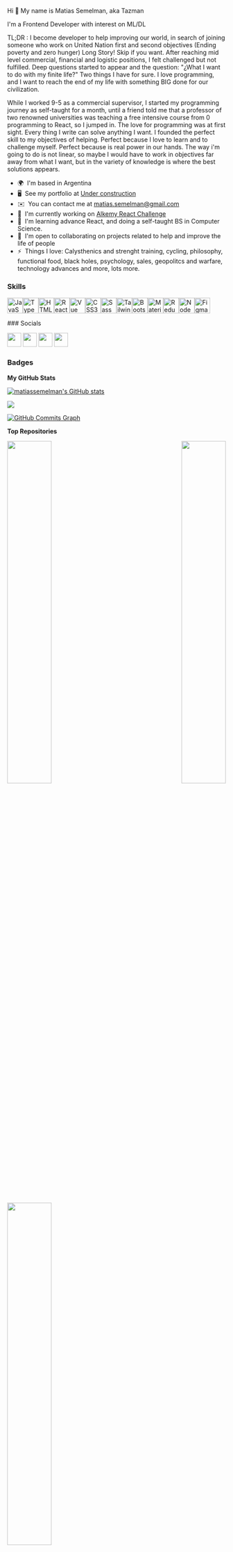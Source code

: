 Hi 👋 My name is Matias Semelman, aka Tazman


I'm a Frontend Developer with interest on ML/DL


TL;DR : I become developer to help improving our world, in search of joining someone who work on United Nation first and second objectives (Ending poverty and zero hunger) Long Story! Skip if you want. After reaching mid level commercial, financial and logistic positions, I felt challenged but not fulfilled. Deep questions started to appear and the question: "¿What I want to do with my finite life?" Two things I have for sure. I love programming, and I want to reach the end of my life with something BIG done for our civilization. 

While I worked 9-5 as a commercial supervisor, I started my programming journey as self-taught for a month, until a friend told me that a professor of two renowned universities was teaching a free intensive course from 0 programming to React, so I jumped in. The love for programming was at first sight. Every thing I write can solve anything I want. I founded the perfect skill to my objectives of helping. Perfect because I love to learn and to challenge myself. Perfect because is real power in our hands. The way i'm going to do is not linear, so maybe I would have to work in objectives far away from what I want, but in the variety of knowledge is where the best solutions appears.

* 🌍  I'm based in Argentina
* 🖥️  See my portfolio at [Under construction](http://rebrand.ly/r1ckr0l13r)
* ✉️  You can contact me at [matias.semelman@gmail.com](mailto:matias.semelman@gmail.com) 
* 🚀  I'm currently working on [Alkemy React Challenge](http://https://github.com/matiassemelman/challenge) 
* 🧠  I'm learning advance React, and doing a self-taught BS in Computer Science.
* 🤝  I'm open to collaborating on projects related to help and improve the life of people 
* ⚡  Things I love: Calysthenics and strenght training, cycling, philosophy, functional food, black holes, psychology, sales, geopolitcs and warfare, technology advances and more, lots more.

### Skills

<p align="left"><a href="https://developer.mozilla.org/en-US/docs/Web/JavaScript" target="_blank" rel="noreferrer"><img src="https://raw.githubusercontent.com/danielcranney/readme-generator/main/public/icons/skills/javascript-colored.svg" width="36" height="36" alt="JavaScript" /></a><a href="https://www.typescriptlang.org/" target="_blank" rel="noreferrer"><img src="https://raw.githubusercontent.com/danielcranney/readme-generator/main/public/icons/skills/typescript-colored.svg" width="36" height="36" alt="TypeScript" /></a><a href="https://developer.mozilla.org/en-US/docs/Glossary/HTML5" target="_blank" rel="noreferrer"><img src="https://raw.githubusercontent.com/danielcranney/readme-generator/main/public/icons/skills/html5-colored.svg" width="36" height="36" alt="HTML5" /></a><a href="https://reactjs.org/" target="_blank" rel="noreferrer"><img src="https://raw.githubusercontent.com/danielcranney/readme-generator/main/public/icons/skills/react-colored.svg" width="36" height="36" alt="React" /></a><a href="https://vuejs.org/" target="_blank" rel="noreferrer"><img src="https://raw.githubusercontent.com/danielcranney/readme-generator/main/public/icons/skills/vuejs-colored.svg" width="36" height="36" alt="Vue" /></a><a href="https://www.w3.org/TR/CSS/#css" target="_blank" rel="noreferrer"><img src="https://raw.githubusercontent.com/danielcranney/readme-generator/main/public/icons/skills/css3-colored.svg" width="36" height="36" alt="CSS3" /></a><a href="https://sass-lang.com/" target="_blank" rel="noreferrer"><img src="https://raw.githubusercontent.com/danielcranney/readme-generator/main/public/icons/skills/sass-colored.svg" width="36" height="36" alt="Sass" /></a><a href="https://tailwindcss.com/" target="_blank" rel="noreferrer"><img src="https://raw.githubusercontent.com/danielcranney/readme-generator/main/public/icons/skills/tailwindcss-colored.svg" width="36" height="36" alt="TailwindCSS" /></a><a href="https://getbootstrap.com/" target="_blank" rel="noreferrer"><img src="https://raw.githubusercontent.com/danielcranney/readme-generator/main/public/icons/skills/bootstrap-colored.svg" width="36" height="36" alt="Bootstrap" /></a><a href="https://mui.com/" target="_blank" rel="noreferrer"><img src="https://raw.githubusercontent.com/danielcranney/readme-generator/main/public/icons/skills/materialui-colored.svg" width="36" height="36" alt="Material UI" /></a><a href="https://redux.js.org/" target="_blank" rel="noreferrer"><img src="https://raw.githubusercontent.com/danielcranney/readme-generator/main/public/icons/skills/redux-colored.svg" width="36" height="36" alt="Redux" /></a><a href="https://nodejs.org/en/" target="_blank" rel="noreferrer"><img src="https://raw.githubusercontent.com/danielcranney/readme-generator/main/public/icons/skills/nodejs-colored.svg" width="36" height="36" alt="NodeJS" /></a><a href="https://www.figma.com/" target="_blank" rel="noreferrer"><img src="https://raw.githubusercontent.com/danielcranney/readme-generator/main/public/icons/skills/figma-colored.svg" width="36" height="36" alt="Figma" /></a></p>
### Socials<p align="left"> <a href="https://discord.com/users/matias.semelman" target="_blank" rel="noreferrer"><img src="https://raw.githubusercontent.com/danielcranney/readme-generator/main/public/icons/socials/discord.svg" width="32" height="32" /></a> <a href="https://www.github.com/matiassemelman" target="_blank" rel="noreferrer"><img src="https://raw.githubusercontent.com/danielcranney/readme-generator/main/public/icons/socials/github-dark.svg" width="32" height="32" /></a> <a href="https://www.linkedin.com/in/matias-semelman" target="_blank" rel="noreferrer"><img src="https://raw.githubusercontent.com/danielcranney/readme-generator/main/public/icons/socials/linkedin.svg" width="32" height="32" /></a> <a href="https://www.twitter.com/matiassemelman" target="_blank" rel="noreferrer"><img src="https://raw.githubusercontent.com/danielcranney/readme-generator/main/public/icons/socials/twitter.svg" width="32" height="32" /></a></p>

### Badges

<b>My GitHub Stats</b>

<a href="http://www.github.com/matiassemelman"><img src="https://github-readme-stats.vercel.app/api?username=matiassemelman&show_icons=true&hide=&count_private=true&title_color=0891b2&text_color=ffffff&icon_color=0891b2&bg_color=1e3a8a&hide_border=true&show_icons=true" alt="matiassemelman's GitHub stats" /></a>

<a href="http://www.github.com/matiassemelman"><img src="https://github-readme-streak-stats.herokuapp.com/?user=matiassemelman&stroke=ffffff&background=1e3a8a&ring=0891b2&fire=0891b2&currStreakNum=ffffff&currStreakLabel=0891b2&sideNums=ffffff&sideLabels=ffffff&dates=ffffff&hide_border=true" /></a>

<a href="http://www.github.com/matiassemelman"><img src="https://activity-graph.herokuapp.com/graph?username=matiassemelman&bg_color=1e3a8a&color=ffffff&line=0891b2&point=ffffff&area_color=1e3a8a&area=true&hide_border=true&custom_title=GitHub%20Commits%20Graph" alt="GitHub Commits Graph" /></a>

<b>Top Repositories</b>

<div width="100%" align="center"><a href="https://github.com/matiassemelman/C4-G19-M" align="left"><img align="left" width="45%" src="https://github-readme-stats.vercel.app/api/pin/?username=matiassemelman&repo=C4-G19-M&title_color=0891b2&text_color=ffffff&icon_color=0891b2&bg_color=1e3a8a&hide_border=true&locale=en" /></a><a href="https://github.com/matiassemelman/edmachinachallenge" align="right"><img align="right" width="45%" src="https://github-readme-stats.vercel.app/api/pin/?username=matiassemelman&repo=edmachinachallenge&title_color=0891b2&text_color=ffffff&icon_color=0891b2&bg_color=1e3a8a&hide_border=true&locale=en" /></a></div><br /><br /><br /><br /><br /><br /><br />

<br /><br /><br /><br /><br />

<div width="100%" align="center"><a href="https://github.com/matiassemelman/challenge" align="left"><img align="left" width="45%" src="https://github-readme-stats.vercel.app/api/pin/?username=matiassemelman&repo=challenge&title_color=0891b2&text_color=ffffff&icon_color=0891b2&bg_color=1e3a8a&hide_border=true&locale=en" /></a></div>
